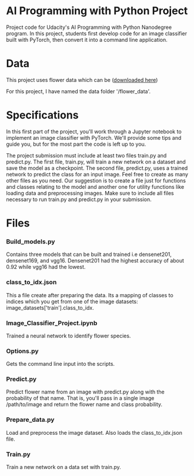 # AI Programming with Python Project

Project code for Udacity's AI Programming with Python Nanodegree program. In this project, students first develop code for an image classifier built with PyTorch, then convert it into a command line application.

# Data

This project uses flower data which can be ([downloaded here](https://s3.amazonaws.com/content.udacity-data.com/nd089/flower_data.tar.gz))

For this project, I have named the data folder  '/flower_data'.


# Specifications

In this first part of the project, you'll work through a Jupyter notebook to implement an image classifier with PyTorch. We'll provide some tips and guide you, but for the most part the code is left up to you. 


The project submission must include at least two files train.py and predict.py. The first file, train.py, will train a new network on a dataset and save the model as a checkpoint. The second file, predict.py, uses a trained network to predict the class for an input image. Feel free to create as many other files as you need. Our suggestion is to create a file just for functions and classes relating to the model and another one for utility functions like loading data and preprocessing images. Make sure to include all files necessary to run train.py and predict.py in your submission.


# Files

### Build_models.py

Contains three models that can be built and trained i.e densenet201, densenet169, and vgg16. Densenet201 had the highest accuracy of about 0.92 while vgg16 had the lowest.

### class_to_idx.json

This a file create after preparing the data. Its a mapping of classes to indices which you get from one of the image datasets: image_datasets['train'].class_to_idx. 

### Image_Classifier_Project.ipynb

Trained a neural network to identify flower species.

### Options.py

Gets the command line input into the scripts.

### Predict.py 

Predict flower name from an image with predict.py along with the probability of that name. That is, you'll pass in a single image /path/to/image and return the flower name and class probability.

### Prepare_data.py

Load and preprocess the image dataset. Also loads the class_to_idx.json file.

### Train.py

Train a new network on a data set with train.py.

